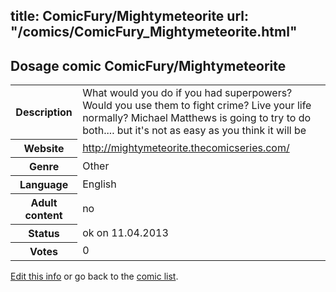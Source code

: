 title: ComicFury/Mightymeteorite
url: "/comics/ComicFury_Mightymeteorite.html"
---
Dosage comic ComicFury/Mightymeteorite
-----------------------------------------

<table class="comicinfo">
<tr>
<th>Description</th><td>What would you do if you had superpowers? Would you use them to fight crime? Live your life normally? Michael Matthews is going to try to do both.... but it's not as easy as you think it will be</td>
</tr>
<tr>
<th>Website</th><td><a href="http://mightymeteorite.thecomicseries.com/">http://mightymeteorite.thecomicseries.com/</a></td>
</tr>
<tr>
<th>Genre</th><td>Other</td>
</tr>
<tr>
<th>Language</th><td>English</td>
</tr>
<tr>
<th>Adult content</th><td>no</td>
</tr>
<tr>
<th>Status</th><td>ok on 11.04.2013</td>
</tr>
<tr>
<th>Votes</th><td>0</div></td>
</tr>
</table>

[Edit this info](/comics/ComicFury_Mightymeteorite_edit.html) or go back to the [comic list](../comic-index.html).
